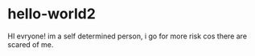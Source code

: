 # hello-world2

HI evryone!
im a self determined person, i go for more risk cos there are scared of me.
